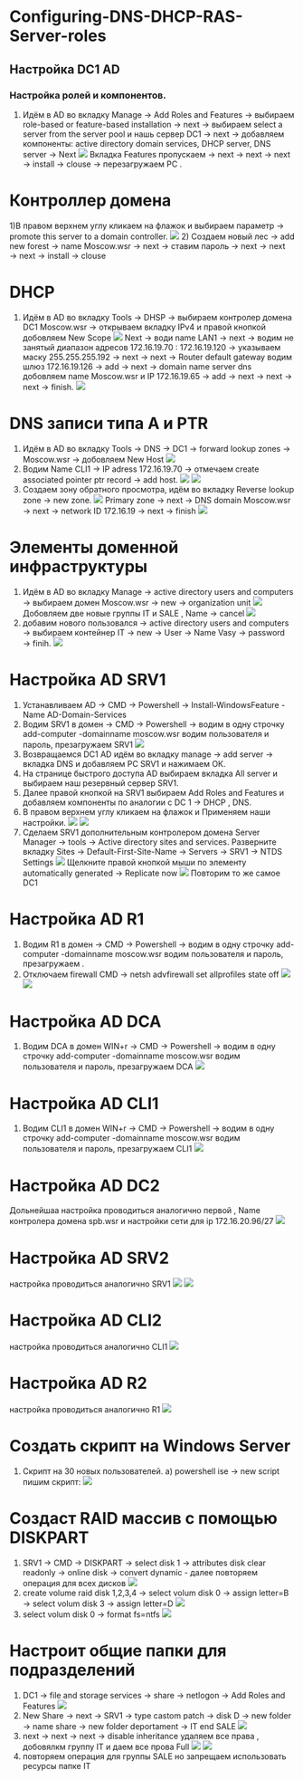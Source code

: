 # Configuring-DNS-DHCP-RAS-Server-roles
## Настройка DC1 AD
### Настройка ролей и компонентов. 
1) Идём в AD во вкладку Manage →	Add Roles and Features → выбираем role-based or feature-based installation → next → выбираем select a server from the server pool и нашь сервер DC1 → next → добавляем компоненты: active directory domain services, DHCP server, DNS server → Next
![](https://github.com/iGORnetwork/Configuring-DNS-DHCP-RAS-Server-roles/blob/main/DC1-1.png)
Вкладка Features пропускаем → next → next → next → install → clouse → перезагружаем PC .
# Контроллер домена 
1)В правом верхнем углу кликаем на флажок и выбираем параметр → promote this server to a domain controller.
![](https://github.com/iGORnetwork/Configuring-DNS-DHCP-RAS-Server-roles/blob/main/DC1-4.png)
2) Создаем новый лес → add new forest → name Moscow.wsr → next → ставим пароль → next → next → next → install → clouse 
# DHCP
1) Идём в AD во вкладку Tools → DHSP → выбираем контролер домена DC1 Moscow.wsr → открываем вкладку IPv4 и правой кнопкой добовляем New Scope 
![](https://github.com/iGORnetwork/Configuring-DNS-DHCP-RAS-Server-roles/blob/main/DC1-2.png)
Next → води name LAN1 → next → водим не занятый диапазон адресов 172.16.19.70 : 172.16.19.120 → указываем маску 255.255.255.192 → next → next →
Router default gateway водим шлюз 172.16.19.126 → add → next → domain name server dns добовляем name Moscow.wsr и IP 172.16.19.65 → add → next → next → next → finish.
![](https://github.com/iGORnetwork/Configuring-DNS-DHCP-RAS-Server-roles/blob/main/DC1-3.png)
# DNS записи типа A и PTR 
1) Идём в AD во вкладку Tools → DNS → DC1 → forward lookup zones → Moscow.wsr → добовляем New Host 
![](https://github.com/iGORnetwork/Configuring-DNS-DHCP-RAS-Server-roles/blob/main/DC1-5.png)
2) Водим Name CLI1 → IP adress 172.16.19.70 → отмечаем create associated pointer ptr record → add host.
![](https://github.com/iGORnetwork/Configuring-DNS-DHCP-RAS-Server-roles/blob/main/DC1-6.png)
![](https://github.com/iGORnetwork/Configuring-DNS-DHCP-RAS-Server-roles/blob/main/DC1-7.png)
3) Создаем зону обратного просмотра, идём во вкладку Reverse lookup zone → new zone. 
![](https://github.com/iGORnetwork/Configuring-DNS-DHCP-RAS-Server-roles/blob/main/DC1-8.png)
Primary zone → next → DNS domain Moscow.wsr → next → network ID 172.16.19 → next → finish
![](https://github.com/iGORnetwork/Configuring-DNS-DHCP-RAS-Server-roles/blob/main/DC1-9.png)
# Элементы доменной инфраструктуры
1) Идём в AD во вкладку Manage → active directory users and computers → выбираем домен Moscow.wsr → new → organization unit 
![](https://github.com/iGORnetwork/Configuring-DNS-DHCP-RAS-Server-roles/blob/main/DC1-10.png)
Добовляем две новые группы IT и SALE , Name → cancel
![](https://github.com/iGORnetwork/Configuring-DNS-DHCP-RAS-Server-roles/blob/main/DC1-11.png)
2) добавим нового пользовался → active directory users and computers → выбираем контейнер IT → new → User → Name Vasy → password → finih.
![](https://github.com/iGORnetwork/Configuring-DNS-DHCP-RAS-Server-roles/blob/main/DC1-%2012.png)
# Настройка AD SRV1
1) Устанавливаем AD → CMD → Powershell → Install-WindowsFeature -Name AD-Domain-Services
2) Водим SRV1 в домен → CMD → Powershell → водим в одну строчку add-computer -domainname moscow.wsr водим пользователя и пароль, презагружаем SRV1
![](https://github.com/iGORnetwork/Configuring-DNS-DHCP-RAS-Server-roles/blob/main/SRV1-1.png)
3) Возвращаемся DC1 AD идём во вкладку manage → add server → вкладка DNS и добавляем PC SRV1 и нажимаем ОК.
4) На странице быстрого доступа AD выбираем вкладка All server и выбираем наш резервный сервер SRV1.
5) Далее правой кнопкой на SRV1 выбираем  Add Roles and Features и добавляем компоненты по аналогии с DC 1 → DHCP , DNS.
6) В правом верхнем углу кликаем на флажок и Применяем наши настройки.
![](https://github.com/iGORnetwork/Configuring-DNS-DHCP-RAS-Server-roles/blob/main/DC1-14.png)
![](https://github.com/iGORnetwork/Configuring-DNS-DHCP-RAS-Server-roles/blob/main/DC1-13.png)
7) Сделаем SRV1 дополнительным контролером домена 
Server Manager → tools → Active directory sites and services.
Разверните вкладку Sites → Default-First-Site-Name → Servers → SRV1 → NTDS Settings
![](https://github.com/iGORnetwork/Configuring-DNS-DHCP-RAS-Server-roles/blob/main/DC1-15.png)
Щелкните правой кнопкой мыши по элементу automatically generated → Replicate now 
![](https://github.com/iGORnetwork/Configuring-DNS-DHCP-RAS-Server-roles/blob/main/DC1-16.png)
Повторим то же самое DC1
# Настройка AD R1
1) Водим R1 в домен → CMD → Powershell → водим в одну строчку add-computer -domainname moscow.wsr водим пользователя и пароль, презагружаем .
2) Отключаем firewall CMD → netsh advfirewall set allprofiles state off
![](https://github.com/iGORnetwork/Configuring-DNS-DHCP-RAS-Server-roles/blob/main/R1-1.png)
![](https://github.com/iGORnetwork/Configuring-DNS-DHCP-RAS-Server-roles/blob/main/R1-2.png)
# Настройка AD DCA
1) Водим DCA в домен WIN+r → CMD → Powershell → водим в одну строчку add-computer -domainname moscow.wsr водим пользователя и пароль, презагружаем DCA
![](https://github.com/iGORnetwork/Configuring-DNS-DHCP-RAS-Server-roles/blob/main/DCA-1.png)
# Настройка AD CLI1 
1) Водим CLI1 в домен WIN+r → CMD → Powershell → водим в одну строчку add-computer -domainname moscow.wsr водим пользователя и пароль, презагружаем CLI1
![](https://github.com/iGORnetwork/Configuring-DNS-DHCP-RAS-Server-roles/blob/main/CLI1-1.png)
# Настройка AD DC2
Дольнейшаа настройка проводиться аналогично первой , Name контролера домена spb.wsr и настройки сети для ip 172.16.20.96/27
![](https://github.com/iGORnetwork/Configuring-DNS-DHCP-RAS-Server-roles/blob/main/DC2-1.png)
# Настройка AD SRV2
настройка проводиться аналогично SRV1
![](https://github.com/iGORnetwork/Configuring-DNS-DHCP-RAS-Server-roles/blob/main/DC2-2.png)
![](https://github.com/iGORnetwork/Configuring-DNS-DHCP-RAS-Server-roles/blob/main/DC2-3.png)
# Настройка AD CLI2 
настройка проводиться аналогично CLI1
![](https://github.com/iGORnetwork/Configuring-DNS-DHCP-RAS-Server-roles/blob/main/CLI2-1.png)
# Настройка AD R2
настройка проводиться аналогично R1
![](https://github.com/iGORnetwork/Configuring-DNS-DHCP-RAS-Server-roles/blob/main/R2-1.png)
# Создать скрипт на Windows Server
1) Скрипт на 30 новых пользователей. 
а) powershell ise → new script пишим скрипт: 
![](https://github.com/iGORnetwork/Configuring-DNS-DHCP-RAS-Server-roles/blob/main/DC1-18.png)
# Создаст RAID массив с помощью DISKPART
1) SRV1 → CMD → DISKPART → select disk 1 → attributes disk clear readonly → online disk → convert dynamic - далее повторяем операция для всех дисков 
![](https://github.com/iGORnetwork/Configuring-DNS-DHCP-RAS-Server-roles/blob/main/SRV1-2.png)
2) create volume raid disk 1,2,3,4 → select volum disk 0 → assign letter=B → select volum disk 3 → assign letter=D
![](https://github.com/iGORnetwork/Configuring-DNS-DHCP-RAS-Server-roles/blob/main/SRV1-3.png)
3) select volum disk 0 → format fs=ntfs
![](https://github.com/iGORnetwork/Configuring-DNS-DHCP-RAS-Server-roles/blob/main/SRV1-4.png)
# Настроит общие папки для подразделений
1) DC1 → file and storage services → share → netlogon → Add Roles and Features
![](https://github.com/iGORnetwork/Configuring-DNS-DHCP-RAS-Server-roles/blob/main/DC1-19.png)
2) New Share → next → SRV1 → type castom patch → disk D → new folder → name share → new folder deportament → IT end SALE 
![](https://github.com/iGORnetwork/Configuring-DNS-DHCP-RAS-Server-roles/blob/main/DC1-20.png)
3) next → next → next → disable inheritance удаляем все права , добовялкм группу IT и даем все прова Full
![](https://github.com/iGORnetwork/Configuring-DNS-DHCP-RAS-Server-roles/blob/main/DC1-21.png)
![](https://github.com/iGORnetwork/Configuring-DNS-DHCP-RAS-Server-roles/blob/main/DC1-22.png)
4) повторяем операция для группы SALE но запрещаем использовать ресурсы папке IT
